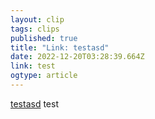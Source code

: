 ```yaml
---
layout: clip 
tags: clips 
published: true 
title: "Link: testasd" 
date: 2022-12-20T03:28:39.664Z 
link: test 
ogtype: article 
---
```

[testasd](test) 
test